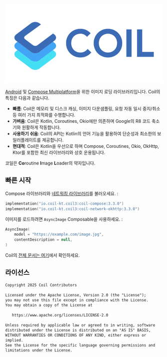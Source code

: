 ![Coil](logo.svg)

[Android](https://www.android.com/) 및 [Compose Multiplatform](https://www.jetbrains.com/lp/compose-multiplatform/)을 위한 이미지 로딩 라이브러리입니다. Coil의 특징은 다음과 같습니다.

- **빠름**: Coil은 메모리 및 디스크 캐싱, 이미지 다운샘플링, 요청 자동 일시 중지/취소 등 여러 가지 최적화를 수행합니다.
- **가벼움**: Coil은 Kotlin, Coroutines, Okio에만 의존하며 Google의 R8 코드 축소기와 원활하게 작동합니다.
- **사용하기 쉬움**: Coil의 API는 Kotlin의 언어 기능을 활용하여 단순성과 최소한의 보일러플레이트를 제공합니다.
- **현대적**: Coil은 Kotlin을 우선으로 하며 Compose, Coroutines, Okio, OkHttp, Ktor를 포함한 최신 라이브러리와 상호 운용됩니다.

코일은 **Co**routine **I**mage **L**oader의 약자입니다.

## 빠른 시작

Compose 라이브러리와 [네트워킹 라이브러리](https://coil-kt.github.io/coil/network/)를 불러오세요. :

```kotlin
implementation("io.coil-kt.coil3:coil-compose:3.3.0")
implementation("io.coil-kt.coil3:coil-network-okhttp:3.3.0")
```

이미지를 로드하려면 `AsyncImage` Composable을 사용하세요. :

```kotlin
AsyncImage(
    model = "https://example.com/image.jpg",
    contentDescription = null,
)
```

Coil의 [전체 문서는 여기](https://coil-kt.github.io/coil/getting_started/)에서 확인하세요.

## 라이선스

    Copyright 2025 Coil Contributors

    Licensed under the Apache License, Version 2.0 (the "License");
    you may not use this file except in compliance with the License.
    You may obtain a copy of the License at

       https://www.apache.org/licenses/LICENSE-2.0

    Unless required by applicable law or agreed to in writing, software
    distributed under the License is distributed on an "AS IS" BASIS,
    WITHOUT WARRANTIES OR CONDITIONS OF ANY KIND, either express or implied.
    See the License for the specific language governing permissions and
    limitations under the License.
